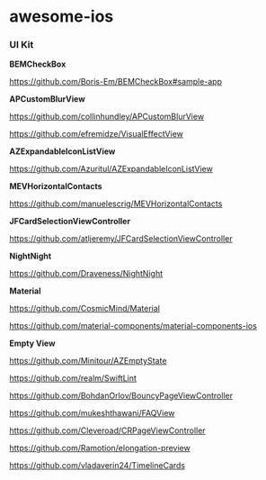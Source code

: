 # awesome-ios

### UI Kit


**BEMCheckBox**

https://github.com/Boris-Em/BEMCheckBox#sample-app

**APCustomBlurView**

https://github.com/collinhundley/APCustomBlurView

https://github.com/efremidze/VisualEffectView

**AZExpandableIconListView**

https://github.com/Azuritul/AZExpandableIconListView

**MEVHorizontalContacts**

https://github.com/manuelescrig/MEVHorizontalContacts

**JFCardSelectionViewController**

https://github.com/atljeremy/JFCardSelectionViewController

**NightNight**

https://github.com/Draveness/NightNight

**Material**

https://github.com/CosmicMind/Material

https://github.com/material-components/material-components-ios

**Empty View**

https://github.com/Minitour/AZEmptyState



https://github.com/realm/SwiftLint



https://github.com/BohdanOrlov/BouncyPageViewController

https://github.com/mukeshthawani/FAQView

https://github.com/Cleveroad/CRPageViewController

https://github.com/Ramotion/elongation-preview

https://github.com/vladaverin24/TimelineCards
